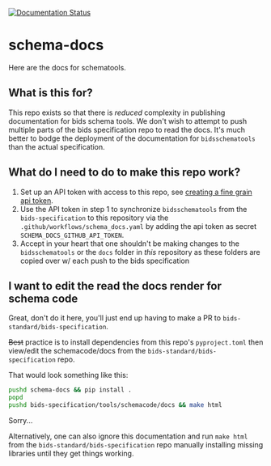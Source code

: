 [![Documentation Status](https://readthedocs.org/projects/bidsschematools/badge/?version=latest)](https://bidsschematools.readthedocs.io/en/latest/?badge=latest)

# schema-docs

Here are the docs for schematools.

## What is this for?

This repo exists so that there is *reduced* complexity in publishing documentation 
for bids schema tools. We don't wish to attempt to push multiple parts of the bids
specification repo to read the docs. It's much better to bodge the deployment of the
documentation for `bidsschematools` than the actual specification.

## What do I need to do to make this repo work?

1) Set up an API token with access to this repo, see 
[creating a fine grain api token](https://docs.github.com/en/authentication/keeping-your-account-and-data-secure/creating-a-personal-access-token#creating-a-fine-grained-personal-access-token).
2) Use the API token in step 1 to synchronize `bidsschematools` from the `bids-specification` to this repository 
via the `.github/workflows/schema_docs.yaml` by adding the
api token as secret `SCHEMA_DOCS_GITHUB_API_TOKEN`.
3) Accept in your heart that one shouldn't be making changes to the `bidsschematools` or the `docs` folder 
in *this* repository as these folders are copied over w/ each push to the bids specification

## I want to edit the read the docs render for schema code

Great, don't do it here, you'll just end up having to make a PR to `bids-standard/bids-specification`. 

~~Best~~ practice is to install dependencies from this repo's `pyproject.toml` then
view/edit the schemacode/docs from the `bids-standard/bids-specification` repo. 

That would look something like this:

```bash
pushd schema-docs && pip install .
popd
pushd bids-specification/tools/schemacode/docs && make html
```

Sorry...

Alternatively, one can also ignore this documentation and run `make html` from 
the `bids-standard/bids-specification`  repo manually installing missing libraries 
until they get things working.
